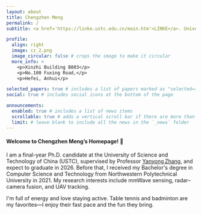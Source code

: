 ```yaml
---
layout: about
title: Chengzhen Meng
permalink: /
subtitle: <a href='https://linke.ustc.edu.cn/main.htm'>LINKE</a>. University of Science and Technology of China（USTC)

profile:
  align: right
  image: cz_2.png
  image_circular: false # crops the image to make it circular
  more_info: >
    <p>Xinzhi Building B803</p>
    <p>No.100 Fuxing Road,</p>
    <p>Hefei, Anhui</p>

selected_papers: true # includes a list of papers marked as "selected={true}"
social: true # includes social icons at the bottom of the page

announcements:
  enabled: true # includes a list of news items
  scrollable: true # adds a vertical scroll bar if there are more than 3 news items
  limit: # leave blank to include all the news in the `_news` folder
---
```


#### Welcome to Chengzhen Meng’s Homepage! 👋

I am a final-year Ph.D. candidate at the University of Science and Technology of China (USTC), supervised by Professor [Yanyong Zhang](http://staff.ustc.edu.cn/~yanyongz/), and expect to graduate in 2026. Before that, I received my Bachelor's degree in Computer Science and Technology from Northwestern Polytechnical University in 2021. My research interests include mmWave sensing, radar–camera fusion, and UAV tracking.

I'm full of energy and love staying active. Table tennis and badminton are my favorites—I enjoy their fast pace and the fun they bring.
